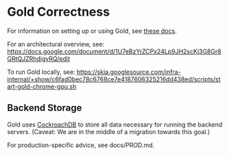 # Gold Correctness

For information on setting up or using Gold, see [these docs](docs/README.md).

For an architectural overview, see:
<https://docs.google.com/document/d/1U7eBzYrZCPx24Lp9JH2scKj3G8Gr8GRtQJZRhdigyRQ/edit>

To run Gold locally, see:
<https://skia.googlesource.com/infra-internal/+show/c6fad0bec78c6768ce7e4187606325216dd438ed/scripts/start-gold-chrome-gpu.sh>

## Backend Storage

Gold uses [CockroachDB](https://www.cockroachlabs.com/get-cockroachdb/) to store all data necessary
for running the backend servers. (Caveat: We are in the middle of a migration towards this goal.)

For production-specific advice, see docs/PROD.md.
